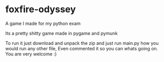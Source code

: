 # foxfire-odyssey
A game I made for my python exam

Its a pretty shitty game made in pygame and pymunk

To run it just download and unpack the zip and just run main.py how you would run any other file, Even commented it so you can whats going on. You are very welcome :)
